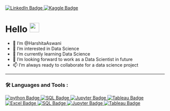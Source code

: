 
<div id="badges">
  <a href="https://www.linkedin.com/in/harshita-aswani-data-scientist/">
    <img src="https://img.shields.io/badge/LinkedIn-blue?style=for-the-badge&logo=linkedin&logoColor=white" alt="LinkedIn Badge"/>
  </a>
  <a href="https://www.kaggle.com/harshitaaswani">
    <img src="https://img.shields.io/badge/Kaggle-pink?style=for-the-badge&logo=kaggle&logoColor=blue" alt="Kaggle Badge"/>
  </a>
</div>

<img src="https://komarev.com/ghpvc/?username=HarshitaAswani&style=flat-square&color=blue" alt=""/>

<h1>
  Hello
  <img src="https://media.giphy.com/media/hvRJCLFzcasrR4ia7z/giphy.gif" width="30px"/>
</h1>

- 👋 I’m @HarshitaAswani
- 👀 I’m interested in Data Science
- 🌱 I’m currently learning Data Science
- 💞️ I’m looking forward to work as a Data Scientist in future
- 📫 I’m always ready to collaborate for a data science project


---

### :hammer_and_wrench: Languages and Tools :

<div id="badges">
  <a href="https://www.python.org/">
    <img src="https://img.shields.io/badge/Python-brown?style=for-the-badge&logo=python&logoColor=white" alt="python Badge"/>
  </a>
  <a href="https://www.mysql.com/">
    <img src="https://img.shields.io/badge/MySQL-grey?style=for-the-badge&logo=sql&logoColor=white" alt="SQL Badge"/>
  </a>
  <a href="https://jupyter.org/">
    <img src="https://img.shields.io/badge/Jupyter-orange?style=for-the-badge&logo=jupyter&logoColor=white" alt="Jupyter Badge"/>
  </a>
  <a href="https://www.tableau.com/products/public">
    <img src="https://img.shields.io/badge/Tableau-purple?style=for-the-badge&logo=tableau&logoColor=white" alt="Tableau Badge"/>
  </a>
  <a href="https://www.python.org/">
    <img src="https://img.shields.io/badge/Excel-brown?style=for-the-badge&logo=MicrosoftExcel&logoColor=white" alt="Excel Badge"/>
  </a>
  <a href="https://www.mysql.com/">
    <img src="https://img.shields.io/badge/MySQL-grey?style=for-the-badge&logo=sql&logoColor=white" alt="SQL Badge"/>
  </a>
  <a href="https://jupyter.org/">
    <img src="https://img.shields.io/badge/Jupyter-orange?style=for-the-badge&logo=jupyter&logoColor=white" alt="Jupyter Badge"/>
  </a>
  <a href="https://www.tableau.com/products/public">
    <img src="https://img.shields.io/badge/Tableau-purple?style=for-the-badge&logo=tableau&logoColor=white" alt="Tableau Badge"/>
  </a>
</div>

<!---
HarshitaAswani/HarshitaAswani is a ✨ special ✨ repository because its `README.md` (this file) appears on your GitHub profile.
You can click the Preview link to take a look at your changes.
--->
